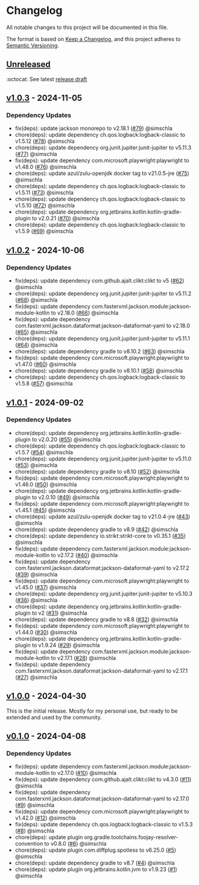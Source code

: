 # Changelog

All notable changes to this project will be documented in this file.

The format is based on [Keep a Changelog](https://keepachangelog.com/en/1.1.0/),
and this project adheres to [Semantic Versioning](https://semver.org/spec/v2.0.0.html).

## [Unreleased](https://github.com/simschla/internetbox-reboot-bot/compare/v1.0.3...HEAD)

:octocat: See latest [release draft](https://github.com/simschla/internetbox-reboot-bot/releases)

## [v1.0.3](https://github.com/simschla/internetbox-reboot-bot/compare/v1.0.2...v1.0.3) - 2024-11-05

### Dependency Updates

- fix(deps): update jackson monorepo to v2.18.1 ([#79](https://github.com/simschla/internetbox-reboot-bot/pull/79)) @simschla
- chore(deps): update dependency ch.qos.logback:logback-classic to v1.5.12 ([#78](https://github.com/simschla/internetbox-reboot-bot/pull/78)) @simschla
- chore(deps): update dependency org.junit.jupiter:junit-jupiter to v5.11.3 ([#77](https://github.com/simschla/internetbox-reboot-bot/pull/77)) @simschla
- fix(deps): update dependency com.microsoft.playwright:playwright to v1.48.0 ([#76](https://github.com/simschla/internetbox-reboot-bot/pull/76)) @simschla
- chore(deps): update azul/zulu-openjdk docker tag to v21.0.5-jre ([#75](https://github.com/simschla/internetbox-reboot-bot/pull/75)) @simschla
- chore(deps): update dependency ch.qos.logback:logback-classic to v1.5.11 ([#73](https://github.com/simschla/internetbox-reboot-bot/pull/73)) @simschla
- chore(deps): update dependency ch.qos.logback:logback-classic to v1.5.10 ([#72](https://github.com/simschla/internetbox-reboot-bot/pull/72)) @simschla
- chore(deps): update dependency org.jetbrains.kotlin:kotlin-gradle-plugin to v2.0.21 ([#70](https://github.com/simschla/internetbox-reboot-bot/pull/70)) @simschla
- chore(deps): update dependency ch.qos.logback:logback-classic to v1.5.9 ([#69](https://github.com/simschla/internetbox-reboot-bot/pull/69)) @simschla

## [v1.0.2](https://github.com/simschla/internetbox-reboot-bot/compare/v1.0.1...v1.0.2) - 2024-10-06

### Dependency Updates

- fix(deps): update dependency com.github.ajalt.clikt:clikt to v5 ([#62](https://github.com/simschla/internetbox-reboot-bot/pull/62)) @simschla
- chore(deps): update dependency org.junit.jupiter:junit-jupiter to v5.11.2 ([#68](https://github.com/simschla/internetbox-reboot-bot/pull/68)) @simschla
- fix(deps): update dependency com.fasterxml.jackson.module:jackson-module-kotlin to v2.18.0 ([#66](https://github.com/simschla/internetbox-reboot-bot/pull/66)) @simschla
- fix(deps): update dependency com.fasterxml.jackson.dataformat:jackson-dataformat-yaml to v2.18.0 ([#65](https://github.com/simschla/internetbox-reboot-bot/pull/65)) @simschla
- chore(deps): update dependency org.junit.jupiter:junit-jupiter to v5.11.1 ([#64](https://github.com/simschla/internetbox-reboot-bot/pull/64)) @simschla
- chore(deps): update dependency gradle to v8.10.2 ([#63](https://github.com/simschla/internetbox-reboot-bot/pull/63)) @simschla
- fix(deps): update dependency com.microsoft.playwright:playwright to v1.47.0 ([#60](https://github.com/simschla/internetbox-reboot-bot/pull/60)) @simschla
- chore(deps): update dependency gradle to v8.10.1 ([#58](https://github.com/simschla/internetbox-reboot-bot/pull/58)) @simschla
- chore(deps): update dependency ch.qos.logback:logback-classic to v1.5.8 ([#57](https://github.com/simschla/internetbox-reboot-bot/pull/57)) @simschla

## [v1.0.1](https://github.com/simschla/internetbox-reboot-bot/compare/v1.0.0...v1.0.1) - 2024-09-02

### Dependency Updates

- chore(deps): update dependency org.jetbrains.kotlin:kotlin-gradle-plugin to v2.0.20 ([#55](https://github.com/simschla/internetbox-reboot-bot/pull/55)) @simschla
- chore(deps): update dependency ch.qos.logback:logback-classic to v1.5.7 ([#54](https://github.com/simschla/internetbox-reboot-bot/pull/54)) @simschla
- chore(deps): update dependency org.junit.jupiter:junit-jupiter to v5.11.0 ([#53](https://github.com/simschla/internetbox-reboot-bot/pull/53)) @simschla
- chore(deps): update dependency gradle to v8.10 ([#52](https://github.com/simschla/internetbox-reboot-bot/pull/52)) @simschla
- fix(deps): update dependency com.microsoft.playwright:playwright to v1.46.0 ([#50](https://github.com/simschla/internetbox-reboot-bot/pull/50)) @simschla
- chore(deps): update dependency org.jetbrains.kotlin:kotlin-gradle-plugin to v2.0.10 ([#49](https://github.com/simschla/internetbox-reboot-bot/pull/49)) @simschla
- fix(deps): update dependency com.microsoft.playwright:playwright to v1.45.1 ([#45](https://github.com/simschla/internetbox-reboot-bot/pull/45)) @simschla
- chore(deps): update azul/zulu-openjdk docker tag to v21.0.4-jre ([#43](https://github.com/simschla/internetbox-reboot-bot/pull/43)) @simschla
- chore(deps): update dependency gradle to v8.9 ([#42](https://github.com/simschla/internetbox-reboot-bot/pull/42)) @simschla
- chore(deps): update dependency io.strikt:strikt-core to v0.35.1 ([#35](https://github.com/simschla/internetbox-reboot-bot/pull/35)) @simschla
- fix(deps): update dependency com.fasterxml.jackson.module:jackson-module-kotlin to v2.17.2 ([#40](https://github.com/simschla/internetbox-reboot-bot/pull/40)) @simschla
- fix(deps): update dependency com.fasterxml.jackson.dataformat:jackson-dataformat-yaml to v2.17.2 ([#39](https://github.com/simschla/internetbox-reboot-bot/pull/39)) @simschla
- fix(deps): update dependency com.microsoft.playwright:playwright to v1.45.0 ([#37](https://github.com/simschla/internetbox-reboot-bot/pull/37)) @simschla
- chore(deps): update dependency org.junit.jupiter:junit-jupiter to v5.10.3 ([#36](https://github.com/simschla/internetbox-reboot-bot/pull/36)) @simschla
- chore(deps): update dependency org.jetbrains.kotlin:kotlin-gradle-plugin to v2 ([#31](https://github.com/simschla/internetbox-reboot-bot/pull/31)) @simschla
- chore(deps): update dependency gradle to v8.8 ([#32](https://github.com/simschla/internetbox-reboot-bot/pull/32)) @simschla
- fix(deps): update dependency com.microsoft.playwright:playwright to v1.44.0 ([#30](https://github.com/simschla/internetbox-reboot-bot/pull/30)) @simschla
- chore(deps): update dependency org.jetbrains.kotlin:kotlin-gradle-plugin to v1.9.24 ([#29](https://github.com/simschla/internetbox-reboot-bot/pull/29)) @simschla
- fix(deps): update dependency com.fasterxml.jackson.module:jackson-module-kotlin to v2.17.1 ([#28](https://github.com/simschla/internetbox-reboot-bot/pull/28)) @simschla
- fix(deps): update dependency com.fasterxml.jackson.dataformat:jackson-dataformat-yaml to v2.17.1 ([#27](https://github.com/simschla/internetbox-reboot-bot/pull/27)) @simschla

## [v1.0.0](https://github.com/simschla/internetbox-reboot-bot/compare/v0.1.0...v1.0.0) - 2024-04-30

This is the initial release. Mostly for my personal use, but ready to be extended and used by the community.

## [v0.1.0](https://github.com/simschla/internetbox-reboot-bot/compare/v0.0.0...v0.1.0) - 2024-04-08

### Dependency Updates

- fix(deps): update dependency com.fasterxml.jackson.module:jackson-module-kotlin to v2.17.0 ([#10](https://github.com/simschla/internetbox-reboot-bot/pull/10)) @simschla
- fix(deps): update dependency com.github.ajalt.clikt:clikt to v4.3.0 ([#11](https://github.com/simschla/internetbox-reboot-bot/pull/11)) @simschla
- fix(deps): update dependency com.fasterxml.jackson.dataformat:jackson-dataformat-yaml to v2.17.0 ([#9](https://github.com/simschla/internetbox-reboot-bot/pull/9)) @simschla
- fix(deps): update dependency com.microsoft.playwright:playwright to v1.42.0 ([#12](https://github.com/simschla/internetbox-reboot-bot/pull/12)) @simschla
- fix(deps): update dependency ch.qos.logback:logback-classic to v1.5.3 ([#8](https://github.com/simschla/internetbox-reboot-bot/pull/8)) @simschla
- chore(deps): update plugin org.gradle.toolchains.foojay-resolver-convention to v0.8.0 ([#6](https://github.com/simschla/internetbox-reboot-bot/pull/6)) @simschla
- chore(deps): update plugin com.diffplug.spotless to v6.25.0 ([#5](https://github.com/simschla/internetbox-reboot-bot/pull/5)) @simschla
- chore(deps): update dependency gradle to v8.7 ([#4](https://github.com/simschla/internetbox-reboot-bot/pull/4)) @simschla
- chore(deps): update plugin org.jetbrains.kotlin.jvm to v1.9.23 ([#1](https://github.com/simschla/internetbox-reboot-bot/pull/1)) @simschla

